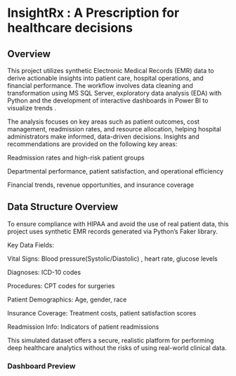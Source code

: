 # InsightRx : A Prescription for healthcare decisions

## Overview
This project utilizes synthetic Electronic Medical Records (EMR) data to derive actionable insights into patient care, hospital operations, and financial performance. The workflow involves data cleaning and transformation using MS SQL Server, exploratory data analysis (EDA) with Python and the development of interactive dashboards in Power BI to visualize trends . 

The analysis focuses on key areas such as patient outcomes, cost management, readmission rates, and resource allocation, helping hospital administrators make informed, data-driven decisions. Insights and recommendations are provided on the following key areas:

Readmission rates and high-risk patient groups

Departmental performance, patient satisfaction, and operational efficiency

Financial trends, revenue opportunities, and insurance coverage


## Data Structure Overview
To ensure compliance with HIPAA and avoid the use of real patient data, this project uses synthetic EMR records generated via Python’s Faker library.

Key Data Fields:

Vital Signs: Blood pressure(Systolic/Diastolic) , heart rate, glucose levels

Diagnoses: ICD-10 codes

Procedures: CPT codes for surgeries

Patient Demographics: Age, gender, race

Insurance Coverage: Treatment costs, patient satisfaction scores

Readmission Info: Indicators of patient readmissions

This simulated dataset offers a secure, realistic platform for performing deep healthcare analytics without the risks of using real-world clinical data.

### Dashboard Preview
